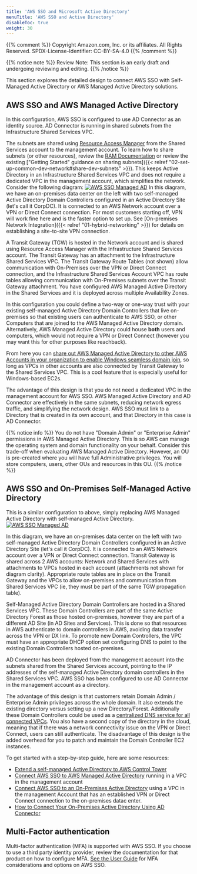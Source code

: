 ```yaml
---
title: 'AWS SSO and Microsoft Active Directory'
menuTitle: 'AWS SSO and Active Directory'
disableToc: true
weight: 30
---
```


{{% comment %}}
Copyright Amazon.com, Inc. or its affiliates. All Rights Reserved.
SPDX-License-Identifier: CC-BY-SA-4.0
{{% /comment %}}

{{% notice note %}}
Review Note: This section is an early draft and undergoing reviewing and editing.
{{% /notice %}}

This section explores the detailed design to connect AWS SSO with Self-Managed Active Directory or AWS Managed Active Directory solutions.

## AWS SSO and AWS Managed Active Directory
 
In this configuration, AWS SSO is configured to use AD Connector as an identity source. AD Connector is running in shared subnets from the Infrastructure Shared Services VPC. 

The subnets are shared using [Resource Access Manager](https://aws.amazon.com/ram/) from the Shared Services account to the management account. To learn how to share subnets (or other resources), review the [RAM Documentation](https://docs.aws.amazon.com/ram/latest/userguide/getting-started-sharing.html) or review the existing ["Getting Started" guidance on sharing subnets]({{< relref "02-set-up-common-dev-network#share-dev-subnets" >}}). This keeps Active Directory in an Infrastructure Shared Services VPC and does not require a dedicated VPC in the management account, which simplifies the network. Consider the following diagram:
[![AWS SSO Managed AD](/images/06-extend/02-federated-access-to-aws/awsssomad.png)](/images/06-extend/02-federated-access-to-aws/awsssomad.png)
In this diagram, we have an on-premises data center on the left with two self-managed Active Directory Domain Controllers configured in an Active Directory Site (let's call it CorpDC). It is connected to an AWS Network account over a VPN or Direct Connect connection. For most customers starting off, VPN will work fine here and is the faster option to set up. See [On-premises Network Integration]({{< relref "01-hybrid-networking" >}}) for details on establishing a site-to-site VPN connection.

A Transit Gateway (TGW) is hosted in the Network account and is shared using Resource Access Manager with the Infrastructure Shared Services account. The Transit Gateway has an attachment to the Infrastructure Shared Services VPC. The Transit Gateway Route Tables (not shown) allow communication with On-Premises over the VPN or Direct Connect connection, and the Infrastructure Shared Services Account VPC has route tables allowing communication with On-Premises subnets over the Transit Gateway attachment. You have configured AWS Managed Active Directory in the Shared Services and it is deployed across multiple Availability Zones.

In this configuration you could define a two-way or one-way trust with your existing self-managed Active Directory Domain Controllers that live on-premises so that existing users can authenticate to AWS SSO, or other Computers that are joined to the AWS Managed Active Directory domain. Alternatively, AWS Managed Active Directory could house **both** users and computers, which would not require a VPN or Direct Connect (however you may want this for other purposes like reachback).

From here you can [share out AWS Managed Active Directory to other AWS Accounts in your organization to enable Windows seamless domain join](https://docs.aws.amazon.com/directoryservice/latest/admin-guide/ms_ad_tutorial_directory_sharing.html), so long as VPCs in other accounts are also connected by Transit Gateway to the Shared Services VPC. This is a cool feature that is especially useful for Windows-based EC2s.

The advantage of this design is that you do not need a dedicated VPC in the management account for AWS SSO. AWS Managed Active Directory and AD Connector are effectively in the same subnets, reducing network egress traffic, and simplifying the network design. AWS SSO must link to a Directory that is created in its own account, and that Directory in this case is AD Connector.

{{% notice info %}}
You do not have "Domain Admin" or "Enterprise Admin" permissions in AWS Managed Active Directory. This is so AWS can manage the operating system and domain functionality on your behalf. Consider this trade-off when evaluating AWS Managed Active Directory. However, an OU is pre-created where you will have full Administrative privileges. You will store computers, users, other OUs and resources in this OU.
{{% /notice %}}

## AWS SSO and On-Premises Self-Managed Active Directory

This is a similar configuration to above, simply replacing AWS Managed Active Directory with self-managed Active Directory.
[![AWS SSO Managed AD](/images/06-extend/02-federated-access-to-aws/AWSSSO_AD.png)](/images/06-extend/02-federated-access-to-aws/AWSSSO_AD.png)

In this diagram, we have an on-premises data center on the left with two self-managed Active Directory Domain Controllers configured in an Active Directory Site (let's call it CorpDC). It is connected to an AWS Network account over a VPN or Direct Connect connection. Transit Gateway is shared across 2 AWS accounts: Network and Shared Services with attachments to VPCs hosted in each account (attachments not shown for diagram clarity). Appropriate route tables are in place on the Transit Gateway and the VPCs to allow on-premises and communication from Shared Services VPC (ie, they must be part of the same TGW propagation table).

Self-Managed Active Directory Domain Controllers are hosted in a Shared Services VPC. These Domain Controllers are part of the same Active Directory Forest as those hosted on-premises, however they are part of a different AD Site (in AD Sites and Services). This is done so that resources in AWS authenticate to domain controllers in AWS, avoiding data transfer across the VPN or DX link. To promote new Domain Controllers, the VPC must have an appropriate DHCP option set configuring DNS to point to the existing Domain Controllers hosted on-premises.

AD Connector has been deployed from the management account into the subnets shared from the Shared Services account, pointing to the IP addresses of the self-managed Active Directory domain controllers in the Shared Services VPC. AWS SSO has been configured to use AD Connector in the management account as a directory.

The advantage of this design is that customers retain Domain Admin / Enterprise Admin privileges across the whole domain. It also extends the existing directory versus setting up a new Directory/Forest. Additionally these Domain Controllers could be used as a [centralized DNS service for all connected VPCs](https://aws.amazon.com/blogs/security/simplify-dns-management-in-a-multiaccount-environment-with-route-53-resolver/). You also have a second copy of the directory in the cloud, meaning that if there was a network connectivity issue on the VPN or Direct Connect, users can still authenticate.
The disadvantage of this design is the added overhead for you to patch and maintain the Domain Controller EC2 instances.

To get started with a step-by-step guide, here are some resources:
* [Extend a self-managed Active Directory to AWS Control Tower](https://aws.amazon.com/blogs/mt/extend-a-self-managed-active-directory-to-aws-control-tower/)
* [Connect AWS SSO to AWS Managed Active Directory](https://docs.aws.amazon.com/singlesignon/latest/userguide/connectawsad.html) running in a VPC in the management account
* [Connect AWS SSO to an On-Premises Active Directory](https://docs.aws.amazon.com/singlesignon/latest/userguide/connectonpremad.html) using a VPC in the management Account that has an established VPN or Direct Connect connection to the on-premises datac enter.
* [How to Connect Your On-Premises Active Directory Using AD Connector](https://aws.amazon.com/blogs/security/how-to-connect-your-on-premises-active-directory-to-aws-using-ad-connector/)

## Multi-Factor authentication

Multi-factor authentication (MFA) is supported with AWS SSO. If you choose to use a third party identity provider, review the documentation for that product on how to configure MFA. [See the User Guide](https://docs.aws.amazon.com/singlesignon/latest/userguide/enable-mfa.html) for MFA considerations and options on AWS SSO.
